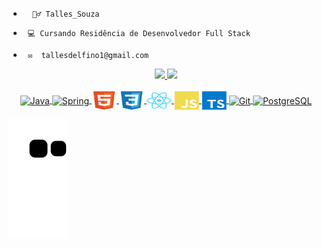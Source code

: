 -       🧍‍♂️ Talles_Souza
-      💻 Cursando Residência de Desenvolvedor Full Stack
-      ✉  tallesdelfino1@gmail.com
      

<div>
 <div align="center">
  <a href="https://github.com/Talles_souza">
  <img height="170em" src="https://github-readme-stats.vercel.app/api?username=Talles-Souza&show_icons=true&theme=dark&include_all_commits=true&count_private=true"/>
  <img height="170em" src="https://github-readme-stats.vercel.app/api/top-langs/?username=Talles-Souza&layout=compact&langs_count=7&theme=dark"/>
 </div>
 
 <div style="display: inline_block" align="center"><br>
    <img align="center" alt="Java" height="30" width="40" src="https://cdn.jsdelivr.net/gh/devicons/devicon/icons/java/java-original.svg" />
    <img align="center" alt="Spring" height="30" width="40" src="https://cdn.jsdelivr.net/gh/devicons/devicon/icons/spring/spring-original.svg" />
    <img align="center" alt="HTML" height="30" width="40" src="https://raw.githubusercontent.com/devicons/devicon/master/icons/html5/html5-original.svg">
    <img align="center" alt="CSS" height="30" width="40" src="https://raw.githubusercontent.com/devicons/devicon/master/icons/css3/css3-original.svg">  
    <img align="center" alt="React" height="30" width="40" src="https://raw.githubusercontent.com/devicons/devicon/master/icons/react/react-original.svg">
    <img align="center" alt="JavaScript" height="30" width="40" src="https://raw.githubusercontent.com/devicons/devicon/master/icons/javascript/javascript-plain.svg">
    <img align="center" alt="TypeScript" height="30" width="40" src="https://raw.githubusercontent.com/devicons/devicon/master/icons/typescript/typescript-plain.svg"> 
    <img align="center" alt="Git" height="30" width="40" src="https://cdn.jsdelivr.net/gh/devicons/devicon/icons/git/git-original.svg" />  
    <img align="center" alt="PostgreSQL" height="30" width="40" src="https://cdn.jsdelivr.net/gh/devicons/devicon/icons/postgresql/postgresql-original.svg" />
  </div>

 ![Snake animation ](https://github.com/Talles-Souza/Talles-Souza/blob/output/github-contribution-grid-snake.svg)
</div>
